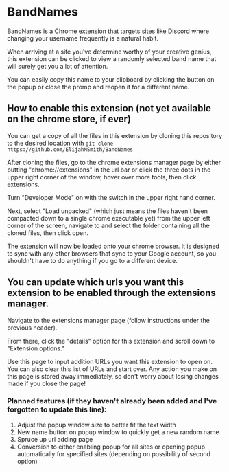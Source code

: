 # BandNames
BandNames is a Chrome extension that targets sites like Discord where changing your username frequently is a natural habit.

When arriving at a site you've determine worthy of your creative genius, this extension can be clicked to view a randomly selected band name that will surely get you a lot of attention.

You can easily copy this name to your clipboard by clicking the button on the popup or close the promp and reopen it for a different name.

## How to enable this extension (not yet available on the chrome store, if ever)

You can get a copy of all the files in this extension by cloning this repository to the desired location with `git clone https://github.com/ElijahMSmith/BandNames`

After cloning the files, go to the chrome extensions manager page by either putting "chrome://extensions" in the url bar or click the three dots in the upper right corner of the window, hover over more tools, then click extensions.

Turn "Developer Mode" on with the switch in the upper right hand corner.

Next, select "Load unpacked" (which just means the files haven't been compacted down to a single chrome executable yet) from the upper left corner of the screen, navigate to and select the folder containing all the cloned files, then click open.

The extension will now be loaded onto your chrome browser. It is designed to sync with any other browsers that sync to your Google account, so you shouldn't have to do anything if you go to a different device.

## You can update which urls you want this extension to be enabled through the extensions manager.

Navigate to the extensions manager page (follow instructions under the previous header).

From there, click the "details" option for this extension and scroll down to "Extension options."

Use this page to input addition URLs you want this extension to open on. You can also clear this list of URLs and start over. Any action you make on this page is stored away immediately, so don't worry about losing changes made if you close the page!

### Planned features (if they haven't already been added and I've forgotten to update this line):
1. Adjust the popup window size to better fit the text width
2. New name button on popup window to quickly get a new random name
3. Spruce up url adding page
4. Conversion to either enabling popup for all sites or opening popup automatically for specified sites (depending on possibility of second option)
